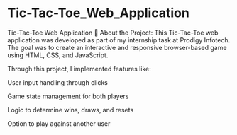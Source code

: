 # Tic-Tac-Toe_Web_Application
Tic-Tac-Toe Web Application
🧩 About the Project:
This Tic-Tac-Toe web application was developed as part of my internship task at Prodigy Infotech. The goal was to create an interactive and responsive browser-based game using HTML, CSS, and JavaScript.

Through this project, I implemented features like:

User input handling through clicks

Game state management for both players

Logic to determine wins, draws, and resets

Option to play against another user 
